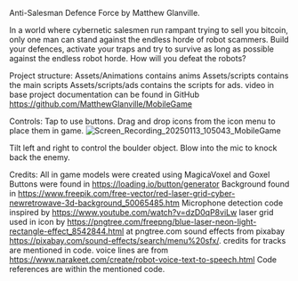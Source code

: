 Anti-Salesman Defence Force by Matthew Glanville. 

In a world where cybernetic salesmen run rampant trying to sell you bitcoin, only one man can stand against the endless horde of robot scammers. Build your defences, activate your traps and try to survive as long as possible against the endless robot horde. How will you defeat the robots?

Project structure: 
Assets/Animations contains anims
Assets/scripts contains the main scripts
Assets/scripts/ads contains the scripts for ads.
video in base project
documentation can be found in GitHub https://github.com/MatthewGlanville/MobileGame

Controls: 
Tap to use buttons. 
Drag and drop icons from the icon menu to place them in game.
![Screen_Recording_20250113_105043_MobileGame](https://github.com/user-attachments/assets/653d16ec-5f40-450a-94c6-150452d24d3c)

Tilt left and right to control the boulder object.
Blow into the mic to knock back the enemy. 

Credits: 
All in game models were created using MagicaVoxel and Goxel
Buttons were found in https://loading.io/button/generator
Background found in https://www.freepik.com/free-vector/red-laser-grid-cyber-newretrowave-3d-background_50065485.htm
Microphone detection code inspired by https://www.youtube.com/watch?v=dzD0qP8viLw 
laser grid used in icon by https://pngtree.com/freepng/blue-laser-neon-light-rectangle-effect_8542844.html at pngtree.com
sound effects from pixabay https://pixabay.com/sound-effects/search/menu%20sfx/. credits for tracks are mentioned in code.
voice lines are from https://www.narakeet.com/create/robot-voice-text-to-speech.html
Code references are within the mentioned code.
